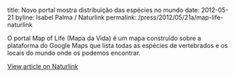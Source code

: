 title: Novo portal mostra distribuição das espécies no mundo
date: 2012-05-21
byline: Isabel Palma / Naturlink
permalink: /press/2012/05/21a/map-life-naturlink


O portal Map of Life (Mapa da Vida) é um mapa construído sobre a plataforma do Google Maps que lista todas as espécies de vertebrados e os locais do mundo onde os podemos encontrar.

[View article on Naturlink](http://naturlink.sapo.pt/Noticias/Noticias/content/Novo-portal-mostra-distribuicao-das-especies-no-mundo)
